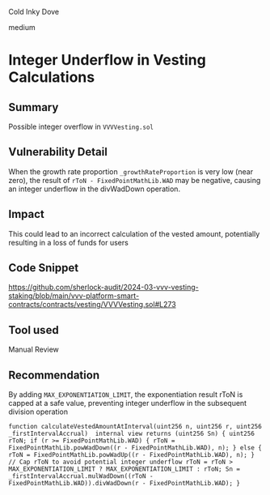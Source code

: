 Cold Inky Dove

medium

# Integer Underflow in Vesting Calculations

## Summary
Possible integer overflow in `VVVVesting.sol`
## Vulnerability Detail
When the growth rate proportion  `_growthRateProportion` is very low (near zero), the result of `rToN - FixedPointMathLib.WAD` may be negative, causing an integer underflow in the divWadDown operation.

## Impact
This could lead to an incorrect calculation of the vested amount, potentially resulting in a loss of funds for users

## Code Snippet
https://github.com/sherlock-audit/2024-03-vvv-vesting-staking/blob/main/vvv-platform-smart-contracts/contracts/vesting/VVVVesting.sol#L273


## Tool used

Manual Review

## Recommendation
By adding `MAX_EXPONENTIATION_LIMIT`, the exponentiation result rToN is capped at a safe value, preventing integer underflow in the subsequent division operation

`function calculateVestedAmountAtInterval(uint256 n, uint256 r, uint256 _firstIntervalAccrual) 
    internal view returns (uint256 Sn) {
    uint256 rToN;
    if (r >= FixedPointMathLib.WAD) {
        rToN = FixedPointMathLib.powWadDown((r - FixedPointMathLib.WAD), n);
    } else {
        rToN = FixedPointMathLib.powWadUp((r - FixedPointMathLib.WAD), n);
    }
    // Cap rToN to avoid potential integer underflow
    rToN = rToN > MAX_EXPONENTIATION_LIMIT ? MAX_EXPONENTIATION_LIMIT : rToN;
    Sn = _firstIntervalAccrual.mulWadDown((rToN - FixedPointMathLib.WAD)).divWadDown(r - FixedPointMathLib.WAD);
}`